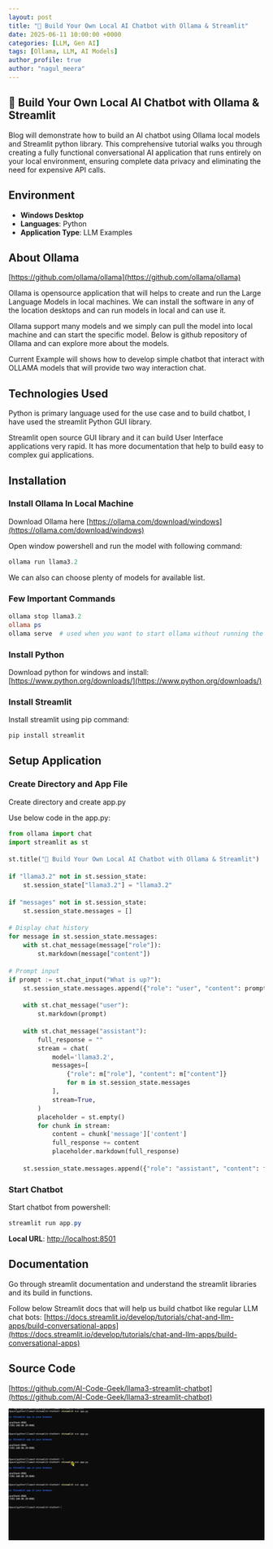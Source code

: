 ```yaml
---
layout: post
title: "🤖 Build Your Own Local AI Chatbot with Ollama & Streamlit"
date: 2025-06-11 10:00:00 +0000
categories: [LLM, Gen AI]
tags: [Ollama, LLM, AI Models]
author_profile: true
author: "nagul_meera"
---
```

## 🤖 Build Your Own Local AI Chatbot with Ollama & Streamlit
Blog will demonstrate how to build an AI chatbot using Ollama local models and Streamlit python library. This comprehensive tutorial walks you through creating a fully functional conversational AI application that runs entirely on your local environment, ensuring complete data privacy and eliminating the need for expensive API calls.
## Environment
- **Windows Desktop**
- **Languages**: Python
- **Application Type**: LLM Examples

## About Ollama

[https://github.com/ollama/ollama](https://github.com/ollama/ollama)

Ollama is opensource application that will helps to create and run the Large Language Models in local machines. We can install the software in any of the location desktops and can run models in local and can use it.

Ollama support many models and we simply can pull the model into local machine and can start the specific model. Below is github repository of Ollama and can explore more about the models.

Current Example will shows how to develop simple chatbot that interact with OLLAMA models that will provide two way interaction chat.

## Technologies Used

Python is primary language used for the use case and to build chatbot, I have used the streamlit Python GUI library.

Streamlit open source GUI library and it can build User Interface applications very rapid. It has more documentation that help to build easy to complex gui applications.

## Installation

### Install Ollama In Local Machine

Download Ollama here [https://ollama.com/download/windows](https://ollama.com/download/windows)

Open window powershell and run the model with following command:
```powershell
ollama run llama3.2
```

We can also can choose plenty of models for available list.

### Few Important Commands

```powershell
ollama stop llama3.2
ollama ps
ollama serve  # used when you want to start ollama without running the desktop application
```

### Install Python

Download python for windows and install: [https://www.python.org/downloads/](https://www.python.org/downloads/)

### Install Streamlit

Install streamlit using pip command:
```powershell
pip install streamlit
```

## Setup Application

### Create Directory and App File

Create directory and create app.py

Use below code in the app.py:

```python
from ollama import chat
import streamlit as st

st.title("🤖 Build Your Own Local AI Chatbot with Ollama & Streamlit")

if "llama3.2" not in st.session_state:
    st.session_state["llama3.2"] = "llama3.2"

if "messages" not in st.session_state:
    st.session_state.messages = []

# Display chat history
for message in st.session_state.messages:
    with st.chat_message(message["role"]):
        st.markdown(message["content"])

# Prompt input
if prompt := st.chat_input("What is up?"):
    st.session_state.messages.append({"role": "user", "content": prompt})

    with st.chat_message("user"):
        st.markdown(prompt)

    with st.chat_message("assistant"):
        full_response = ""
        stream = chat(
            model='llama3.2',
            messages=[
                {"role": m["role"], "content": m["content"]}
                for m in st.session_state.messages
            ],
            stream=True,
        )
        placeholder = st.empty()
        for chunk in stream:
            content = chunk['message']['content']
            full_response += content
            placeholder.markdown(full_response)

    st.session_state.messages.append({"role": "assistant", "content": full_response})
```

### Start Chatbot

Start chatbot from powershell:
```powershell
streamlit run app.py
```

**Local URL**: [http://localhost:8501](http://localhost:8501)

## Documentation

Go through streamlit documentation and understand the streamlit libraries and its build in functions.

Follow below Streamlit docs that will help us build chatbot like regular LLM chat bots:
[https://docs.streamlit.io/develop/tutorials/chat-and-llm-apps/build-conversational-apps](https://docs.streamlit.io/develop/tutorials/chat-and-llm-apps/build-conversational-apps)

## Source Code

[https://github.com/AI-Code-Geek/llama3-streamlit-chatbot](https://github.com/AI-Code-Geek/llama3-streamlit-chatbot)

![Chatbot Screenshot](/docs/assets/images/2025/june/chatbot.gif)